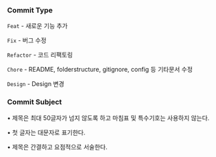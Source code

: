 ### Commit Type

`Feat` - 새로운 기능 추가

`Fix` - 버그 수정

`Refactor` - 코드 리팩토링

`Chore` - README, folderstructure, gitignore, config 등 기타문서 수정

`Design` - Design 변경


### Commit Subject

• 제목은 최대 50글자가 넘지 않도록 하고 마침표 및 특수기호는 사용하지 않는다.

• 첫 글자는 대문자로 표기한다.

• 제목은 간결하고 요점적으로 서술한다.
